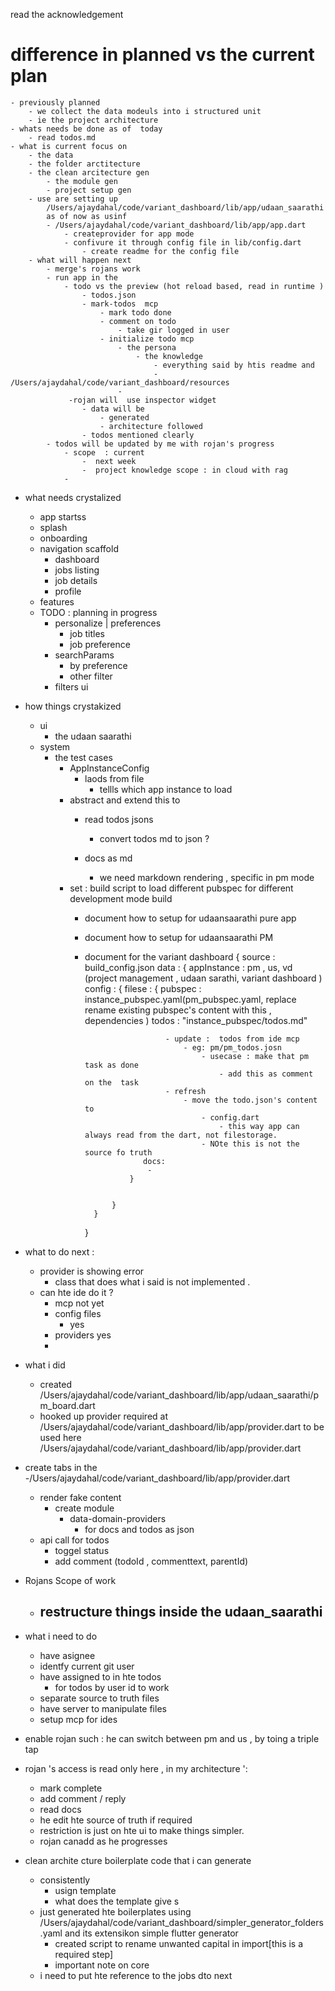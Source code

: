 read the acknowledgement
# difference in planned vs the current plan
    - previously planned 
        - we collect the data modeuls into i structured unit 
        - ie the project architecture
    - whats needs be done as of  today  
        - read todos.md
    - what is current focus on 
        - the data 
        - the folder arctitecture 
        - the clean arcitecture gen 
            - the module gen
            - project setup gen 
        - use are setting up 
            /Users/ajaydahal/code/variant_dashboard/lib/app/udaan_saarathi
            as of now as usinf 
            - /Users/ajaydahal/code/variant_dashboard/lib/app/app.dart
                - createprovider for app mode 
                - confivure it through config file in lib/config.dart
                    - create readme for the config file
        - what will happen next 
            - merge's rojans work
            - run app in the 
                - todo vs the preview (hot reload based, read in runtime )
                    - todos.json
                    - mark-todos  mcp 
                        - mark todo done 
                        - comment on todo 
                            - take gir logged in user 
                        - initialize todo mcp
                            - the persona
                                - the knowledge 
                                    - everything said by htis readme and
                                    - /Users/ajaydahal/code/variant_dashboard/resources
                            - 
                 -rojan will  use inspector widget 
                    - data will be 
                        - generated  
                        - architecture followed 
                    - todos mentioned clearly 
            - todos will be updated by me with rojan's progress
                - scope  : current 
                    -  next week 
                    -  project knowledge scope : in cloud with rag 
                -

- what needs crystalized 
    - app startss
    - splash 
    - onboarding 
    - navigation scaffold 
        - dashboard
        - jobs listing 
        - job details 
        - profile 
    - features 
    - TODO : planning  in progress 
        - personalize | preferences 
            - job titles 
            - job preference 
        - searchParams
            - by preference
            - other filter  
        - filters ui 
- how things crystakized 
    - ui 
        - the udaan saarathi 
    - system 
        - the test cases 
            - AppInstanceConfig
                - laods from file 
                    - tellls which app instance to load 
            - abstract and extend this to 
                - read todos jsons
                    - convert todos md to json ?
                
                - docs as md 
                    - we need markdown rendering , specific in pm mode 
            - set  : build script to load different pubspec for different development mode build
                - document how to setup for udaansaarathi pure app
                - document how to setup for udaansaarathi  PM
                - document for the variant dashboard
                    {   source : build_config.json
                        data : {
                            appInstance : pm , us, vd (project management , udaan sarathi, variant dashboard )
                            config : {
                                filese : {
                                    pubspec : instance_pubspec.yaml(pm_pubspec.yaml, replace rename  existing pubspec's content with this , dependencies  )
                                    todos : "instance_pubspec/todos.md"
                                        
                                        - update :  todos from ide mcp 
                                            - eg: pm/pm_todos.josn 
                                                - usecase : make that pm task as done 
                                                    - add this as comment on the  task
                                        - refresh 
                                            - move the todo.json's content to 
                                                - config.dart
                                                    - this way app can always read from the dart, not filestorage.
                                                - NOte this is not the source fo truth 
                                   docs: 
                                    -      
                                }
                                

                            }
                        }
                        
                    }

            


    
            
- what to do next : 
    - provider is showing error 
        - class that does what i said is not implemented . 
    - can hte ide do it ? 
        - mcp not yet
        - config files 
            - yes 
        - providers 
            yes 
        - 
- what i did 
    - created /Users/ajaydahal/code/variant_dashboard/lib/app/udaan_saarathi/pm_board.dart
    - hooked up 
        provider required at 
        /Users/ajaydahal/code/variant_dashboard/lib/app/provider.dart
        to be used here 
        /Users/ajaydahal/code/variant_dashboard/lib/app/provider.dart

- create tabs in the 
    -/Users/ajaydahal/code/variant_dashboard/lib/app/provider.dart
    - render fake content 
        - create module 
            - data-domain-providers 
                - for docs and todos as json 
    - api call for todos
        - toggel status  
        - add comment (todoId , commenttext, parentId)

- Rojans Scope of work 
    - restructure things inside the udaan_saarathi
        - 
- what i need to do 
    - have asignee 
    - identfy current git user 
    - have assigned to  in hte todos 
        - for todos by user id to work 
    - separate source to truth files 
    - have server to manipulate files 
    - setup mcp for ides 
-  enable rojan such :  he can switch between pm and us , by toing a triple tap 

- rojan 's access is read only here , in my architecture ':
    - mark complete 
    - add comment / reply 
    - read docs 
    - he edit hte source of truth if required 
    - restriction is just on hte ui to make things simpler.
    - rojan canadd as he progresses 



- clean archite cture boilerplate code that i can generate 
    - consistently 
        - usign template 
        - what does the template give s
    - just generated hte boilerplates using /Users/ajaydahal/code/variant_dashboard/simpler_generator_folders.yaml and its extensikon simple flutter generator
        - created script to rename unwanted capital in import[this is a required step]
        - important note on core 
    - i need to put hte reference to the jobs dto next 
